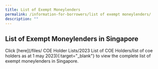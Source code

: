 ```yaml
---
title: List of Exempt Moneylenders
permalink: /information-for-borrowers/list of exempt moneylenders/
description: ""
---
```

List of Exempt Moneylenders in Singapore
---
Click [here](/files/
COE Holder Lists/2023 List of COE Holders/list of coe holders as at 1 may 2023){:target="_blank"} to view the complete list of exempt moneylenders in Singapore.